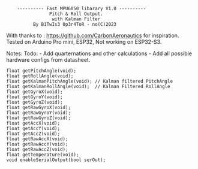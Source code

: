         ---------- Fast MPU6050 libarary V1.0 ----------
                    Pitch & Roll Output.
                     with Kalman Filter
              By B1TwIs3 0p3r4ToR - no(C)2023
   With thanks to : https://github.com/CarbonAeronautics for inspiration.
        Tested on Arduino Pro mini, ESP32, Not working on ESP32-S3.

Notes: 
              Todo:
              - Add quarternations and other calculations
              - Add all possible hardware configs from datasheet.

    float getPitchAngle(void);
    float getRollAngle(void);
    float getKalmanPitchAngle(void); // Kalman filtered PitchAngle
    float getKalmanRollAngle(void);  // Kalman Filtered RollAngle
    float getGyroX(void);
    float getGyroY(void);
    float getGyroZ(void);
    float getRawGyroX(void);
    float getRawGyroY(void);
    float getRawGyroZ(void);
    float getAccX(void);
    float getAccY(void);
    float getAccZ(void);
    float getRawAccX(void);
    float getRawAccY(void);
    float getRawAccZ(void);
    float getTemperature(void);
    void enableSerialOutput(bool serOut);
